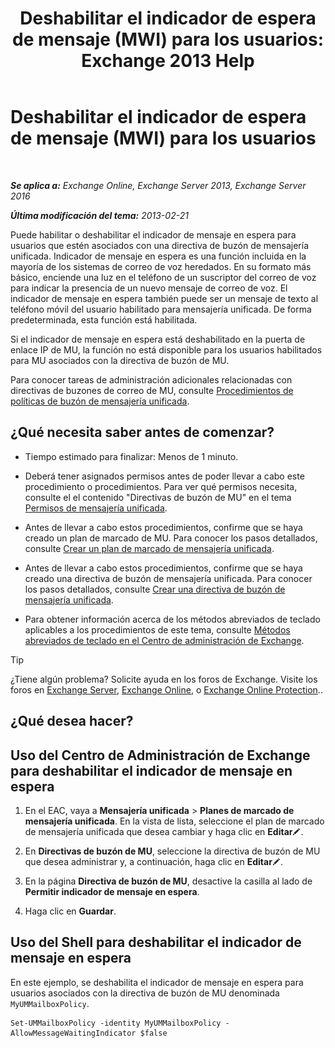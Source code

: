 ﻿---
title: 'Deshabilitar el indicador de espera de mensaje (MWI) para los usuarios: Exchange 2013 Help'
TOCTitle: Deshabilitar el indicador de espera de mensaje (MWI) para los usuarios
ms:assetid: 51cd6dc4-11d1-4eb9-a6c6-1965fcd24267
ms:mtpsurl: https://technet.microsoft.com/es-es/library/JJ673525(v=EXCHG.150)
ms:contentKeyID: 50556806
ms.date: 05/22/2018
mtps_version: v=EXCHG.150
ms.translationtype: MT
---

# Deshabilitar el indicador de espera de mensaje (MWI) para los usuarios

 

_**Se aplica a:** Exchange Online, Exchange Server 2013, Exchange Server 2016_

_**Última modificación del tema:** 2013-02-21_

Puede habilitar o deshabilitar el indicador de mensaje en espera para usuarios que estén asociados con una directiva de buzón de mensajería unificada. Indicador de mensaje en espera es una función incluida en la mayoría de los sistemas de correo de voz heredados. En su formato más básico, enciende una luz en el teléfono de un suscriptor del correo de voz para indicar la presencia de un nuevo mensaje de correo de voz. El indicador de mensaje en espera también puede ser un mensaje de texto al teléfono móvil del usuario habilitado para mensajería unificada. De forma predeterminada, esta función está habilitada.

Si el indicador de mensaje en espera está deshabilitado en la puerta de enlace IP de MU, la función no está disponible para los usuarios habilitados para MU asociados con la directiva de buzón de MU.

Para conocer tareas de administración adicionales relacionadas con directivas de buzones de correo de MU, consulte [Procedimientos de políticas de buzón de mensajería unificada](um-mailbox-policy-procedures-exchange-2013-help.md).

## ¿Qué necesita saber antes de comenzar?

  - Tiempo estimado para finalizar: Menos de 1 minuto.

  - Deberá tener asignados permisos antes de poder llevar a cabo este procedimiento o procedimientos. Para ver qué permisos necesita, consulte el el contenido "Directivas de buzón de MU" en el tema [Permisos de mensajería unificada](unified-messaging-permissions-exchange-2013-help.md).

  - Antes de llevar a cabo estos procedimientos, confirme que se haya creado un plan de marcado de MU. Para conocer los pasos detallados, consulte [Crear un plan de marcado de mensajería unificada](create-a-um-dial-plan-exchange-2013-help.md).

  - Antes de llevar a cabo estos procedimientos, confirme que se haya creado una directiva de buzón de mensajería unificada. Para conocer los pasos detallados, consulte [Crear una directiva de buzón de mensajería unificada](create-a-um-mailbox-policy-exchange-2013-help.md).

  - Para obtener información acerca de los métodos abreviados de teclado aplicables a los procedimientos de este tema, consulte [Métodos abreviados de teclado en el Centro de administración de Exchange](keyboard-shortcuts-in-the-exchange-admin-center-exchange-online-protection-help.md).


> [!TIP]
> ¿Tiene algún problema? Solicite ayuda en los foros de Exchange. Visite los foros en <A href="https://go.microsoft.com/fwlink/p/?linkid=60612">Exchange Server</A>, <A href="https://go.microsoft.com/fwlink/p/?linkid=267542">Exchange Online</A>, o <A href="https://go.microsoft.com/fwlink/p/?linkid=285351">Exchange Online Protection</A>..



## ¿Qué desea hacer?

## Uso del Centro de Administración de Exchange para deshabilitar el indicador de mensaje en espera

1.  En el EAC, vaya a **Mensajería unificada** \> **Planes de marcado de mensajería unificada**. En la vista de lista, seleccione el plan de marcado de mensajería unificada que desea cambiar y haga clic en **Editar**![Icono Editar](images/Bb124582.6f53ccb2-1f13-4c02-bea0-30690e6ea71d(EXCHG.150).gif "Icono Editar").

2.  En **Directivas de buzón de MU**, seleccione la directiva de buzón de MU que desea administrar y, a continuación, haga clic en **Editar**![Icono Editar](images/Bb124582.6f53ccb2-1f13-4c02-bea0-30690e6ea71d(EXCHG.150).gif "Icono Editar").

3.  En la página **Directiva de buzón de MU**, desactive la casilla al lado de **Permitir indicador de mensaje en espera**.

4.  Haga clic en **Guardar**.

## Uso del Shell para deshabilitar el indicador de mensaje en espera

En este ejemplo, se deshabilita el indicador de mensaje en espera para usuarios asociados con la directiva de buzón de MU denominada `MyUMMailboxPolicy`.

    Set-UMMailboxPolicy -identity MyUMMailboxPolicy -AllowMessageWaitingIndicator $false

